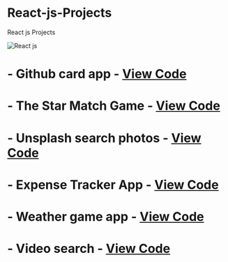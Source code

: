 # React-js-Projects
React js Projects


![React js](https://i.ibb.co/xGC1f0b/z2xg2bpo.jpg)

# - Github card app - [View Code](https://codesandbox.io/s/github-card-app-wj3uo?file=/src/App.js:1962-1971)

# - The Star Match Game - [View Code](https://codesandbox.io/s/the-star-match-game-ehn5p?file=/src/App.js)

# - Unsplash search photos - [View Code](https://github.com/mohamedsadiq/unsplash-search-photos-react)

# - Expense Tracker App - [View Code](https://github.com/mohamedsadiq/expense-tracker-app)

# - Weather game app - [View Code](https://github.com/mohamedsadiq/weather-game-react)

# - Video search - [View Code](https://github.com/mohamedsadiq/video-search-reacjs)


